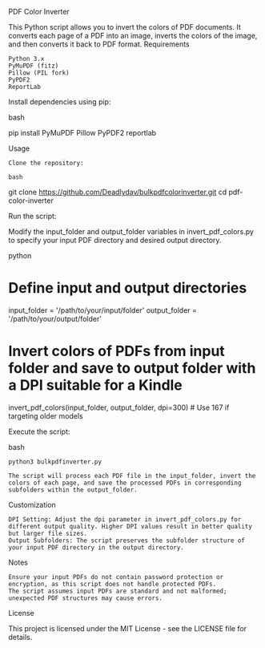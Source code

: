 PDF Color Inverter

This Python script allows you to invert the colors of PDF documents. It converts each page of a PDF into an image, inverts the colors of the image, and then converts it back to PDF format.
Requirements

    Python 3.x
    PyMuPDF (fitz)
    Pillow (PIL fork)
    PyPDF2
    ReportLab

Install dependencies using pip:

bash

pip install PyMuPDF Pillow PyPDF2 reportlab

Usage

    Clone the repository:

    bash

git clone https://github.com/Deadlydav/bulkpdfcolorinverter.git
cd pdf-color-inverter

Run the script:

Modify the input_folder and output_folder variables in invert_pdf_colors.py to specify your input PDF directory and desired output directory.

python

# Define input and output directories
input_folder = '/path/to/your/input/folder'
output_folder = '/path/to/your/output/folder'

# Invert colors of PDFs from input folder and save to output folder with a DPI suitable for a Kindle
invert_pdf_colors(input_folder, output_folder, dpi=300)  # Use 167 if targeting older models

Execute the script:

bash

    python3 bulkpdfinverter.py

    The script will process each PDF file in the input_folder, invert the colors of each page, and save the processed PDFs in corresponding subfolders within the output_folder.

Customization

    DPI Setting: Adjust the dpi parameter in invert_pdf_colors.py for different output quality. Higher DPI values result in better quality but larger file sizes.
    Output Subfolders: The script preserves the subfolder structure of your input PDF directory in the output directory.

Notes

    Ensure your input PDFs do not contain password protection or encryption, as this script does not handle protected PDFs.
    The script assumes input PDFs are standard and not malformed; unexpected PDF structures may cause errors.

License

This project is licensed under the MIT License - see the LICENSE file for details.
